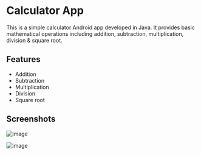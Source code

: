# Calculator App

This is a simple calculator Android app developed in Java. It provides basic mathematical operations including addition, subtraction, multiplication, division & square root.

## Features

- Addition
- Subtraction
- Multiplication
- Division
- Square root

## Screenshots

![image](https://github.com/astitva-sri/My_Calculator/assets/113296789/4d124133-dc95-48b9-b7c4-b2e3f0a9e1bd)

![image](https://github.com/astitva-sri/My_Calculator/assets/113296789/9a55055e-17c3-4d0d-be9c-336ea19fe20c)


